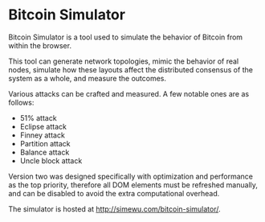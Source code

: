 # Bitcoin Simulator

Bitcoin Simulator is a tool used to simulate the behavior of Bitcoin from within the browser.

This tool can generate network topologies, mimic the behavior of real nodes, simulate how these layouts affect the distributed consensus of the system as a whole, and measure the outcomes.

Various attacks can be crafted and measured. A few notable ones are as follows:
- 51% attack
- Eclipse attack
- Finney attack
- Partition attack
- Balance attack
- Uncle block attack

Version two was designed specifically with optimization and performance as the top priority, therefore all DOM elements must be refreshed manually, and can be disabled to avoid the extra computational overhead.

The simulator is hosted at http://simewu.com/bitcoin-simulator/.
